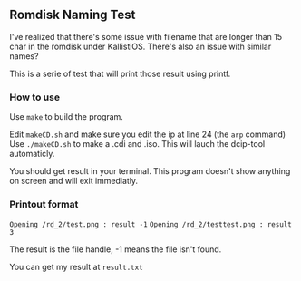 ## Romdisk Naming Test

I've realized that there's some issue with filename that are longer than 15 char in the romdisk under KallistiOS.
There's also an issue with similar names?

This is a serie of test that will print those result using printf.

### How to use

Use `make` to build the program.

Edit `makeCD.sh` and make sure you edit the ip at line 24 (the `arp` command)
Use `./makeCD.sh` to make a .cdi and .iso. This will lauch the dcip-tool automaticly.

You should get result in your terminal.
This program doesn't show anything on screen and will exit immediatly.

### Printout format

`Opening /rd_2/test.png : result -1`
`Opening /rd_2/testtest.png : result 3`

The result is the file handle, -1 means the file isn't found.

You can get my result at `result.txt`